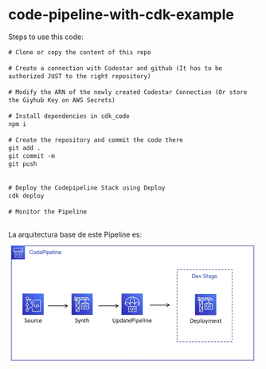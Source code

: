 # code-pipeline-with-cdk-example

Steps to use this code:
```
# Clone or copy the content of this repo

# Create a connection with Codestar and github (It has to be authorized JUST to the right repository)

# Modify the ARN of the newly created Codestar Connection (Or store the Giyhub Key on AWS Secrets)

# Install dependencies in cdk_code
npm i

# Create the repository and commit the code there
git add .
git commit -m
git push


# Deploy the Codepipeline Stack using Deploy
cdk deploy

# Monitor the Pipeline


```
La arquitectura base de este Pipeline es:
![Diagrama de ingesta](https://github.com/JugueDev/code-pipeline-with-cdk-example/blob/main/images/arq.jpg?raw=true)
